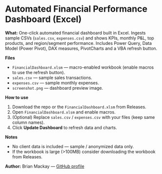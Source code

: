 # Automated Financial Performance Dashboard (Excel)

**What:** One-click automated financial dashboard built in Excel. Ingests sample CSVs (`sales.csv`, `expenses.csv`) and shows KPIs, monthly P&L, top products, and region/segment performance. Includes Power Query, Data Model (Power Pivot), DAX measures, PivotCharts and a VBA refresh button.

**Files**
- `FinancialDashboard.xlsm` — macro-enabled workbook (enable macros to use the refresh button).
- `sales.csv` — sample sales transactions.
- `expenses.csv` — sample monthly expenses.
- `screenshot.png` — dashboard preview image.

**How to use**
1. Download the repo or the `FinancialDashboard.xlsm` from Releases.
2. Open `FinancialDashboard.xlsm` and enable macros.
3. (Optional) Replace `sales.csv` / `expenses.csv` with your files (keep same column names).
4. Click **Update Dashboard** to refresh data and charts.

**Notes**
- No client data is included — sample / anonymized data only.
- If the workbook is large (>100MB) consider downloading the workbook from Releases.

**Author:** Brian Mackay — [GitHub profile](https://github.com/MackayBrian)
